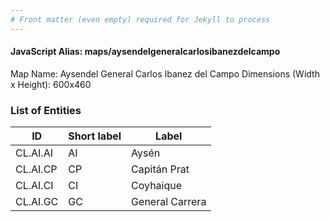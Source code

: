 ```yaml
---
# Front matter (even empty) required for Jekyll to process
---
```


#### JavaScript Alias: maps/aysendelgeneralcarlosibanezdelcampo

Map Name: Aysendel General Carlos Ibanez del Campo
Dimensions (Width x Height): 600x460

### List of Entities

| ID       | Short label | Label                        |
| -------- | ----------- | ---------------------------- |
|CL.AI.AI|AI|Aysén|
|CL.AI.CP|CP|Capitán Prat|
|CL.AI.CI|CI|Coyhaique|
|CL.AI.GC|GC|General Carrera|
